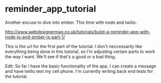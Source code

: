 # reminder_app_tutorial
Another excuse to dive into ember.  This time with node and twilio.

http://www.webdesignermag.co.uk/tutorials/build-a-reminder-app-with-node-js-and-ember-js-part-1/

This is the url for the first part of the tutorial.  I don't neccessarily like everything
being done in this tutorial, so I'm adjusting certain parts to work the way I want.  We'll
see if that's a good or a bad thing.

Edit:  So far I have the basic functionality of the app.  I can create a message and have twilio text my cell phone.  I'm currently writing back end tests for the tutorial.
